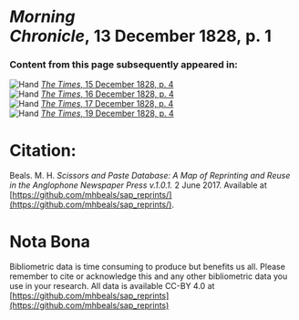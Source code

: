 # *Morning Chronicle*, 13 December 1828, p. 1  
  
### Content from this page subsequently appeared in:  
![Hand](http://scissorsandpaste.net/wp-content/uploads/2017/06/smallhandpointer.png) [*The Times*, 15 December 1828, p. 4](https://mhbeals.github.io/sap_html/The-Times/The-Times-15-December-1828-p-4)  
![Hand](http://scissorsandpaste.net/wp-content/uploads/2017/06/smallhandpointer.png) [*The Times*, 16 December 1828, p. 4](https://mhbeals.github.io/sap_html/The-Times/The-Times-16-December-1828-p-4)  
![Hand](http://scissorsandpaste.net/wp-content/uploads/2017/06/smallhandpointer.png) [*The Times*, 17 December 1828, p. 4](https://mhbeals.github.io/sap_html/The-Times/The-Times-17-December-1828-p-4)  
![Hand](http://scissorsandpaste.net/wp-content/uploads/2017/06/smallhandpointer.png) [*The Times*, 19 December 1828, p. 4](https://mhbeals.github.io/sap_html/The-Times/The-Times-19-December-1828-p-4)  


# Citation: 

Beals. M. H. *Scissors and Paste Database: A Map of Reprinting and Reuse in the Anglophone Newspaper Press v.1.0.1.* 2 June 2017. Available at [https://github.com/mhbeals/sap_reprints/](https://github.com/mhbeals/sap_reprints/). 

# Nota Bona

Bibliometric data is time consuming to produce but benefits us all. Please remember to cite or acknowledge this and any other bibliometric data you use in your research. All data is available CC-BY 4.0 at [https://github.com/mhbeals/sap_reprints](https://github.com/mhbeals/sap_reprints)